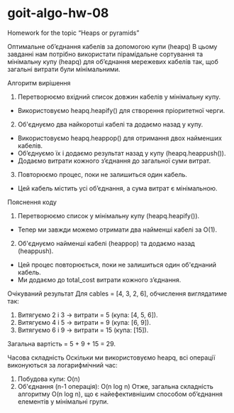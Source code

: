 # goit-algo-hw-08
Homework for the topic “Heaps or pyramids”

Оптимальне об’єднання кабелів за допомогою купи (heapq)
В цьому завданні нам потрібно використати пірамідальне сортування та мінімальну купу (heapq) для об’єднання мережевих кабелів так, щоб загальні витрати були мінімальними.

 Алгоритм вирішення
1. Перетворюємо вхідний список довжин кабелів у мінімальну купу.
  - Використовуємо heapq.heapify() для створення пріоритетної черги.

2. Об'єднуємо два найкоротші кабелі та додаємо назад у купу.
 - Використовуємо heapq.heappop() для отримання двох найменших кабелів.
 - Об’єднуємо їх і додаємо результат назад у купу (heapq.heappush()).
 - Додаємо витрати кожного з’єднання до загальної суми витрат.

3. Повторюємо процес, поки не залишиться один кабель.
 - Цей кабель містить усі об’єднання, а сума витрат є мінімальною.

Пояснення коду
1. Перетворюємо список у мінімальну купу (heapq.heapify()).
 - Тепер ми завжди можемо отримати два найменші кабелі за O(1).

2. Об'єднуємо найменші кабелі (heappop) та додаємо назад (heappush).
 - Цей процес повторюється, поки не залишиться один об'єднаний кабель.
 - Ми додаємо до total_cost витрати кожного з’єднання.

Очікуваний результат
Для cables = [4, 3, 2, 6], обчислення виглядатиме так:

1. Витягуємо 2 і 3 → витрати = 5 (купа: [4, 5, 6]).
2. Витягуємо 4 і 5 → витрати = 9 (купа: [6, 9]).
3. Витягуємо 6 і 9 → витрати = 15 (купа: [15]).
   
Загальна вартість = 5 + 9 + 15 = 29.

Часова складність
Оскільки ми використовуємо heapq, всі операції виконуються за логарифмічний час:

1. Побудова купи: O(n)
2. Об'єднання (n-1 операція): O(n log n)
Отже, загальна складність алгоритму O(n log n), що є найефективнішим способом об’єднання елементів у мінімальні групи.
